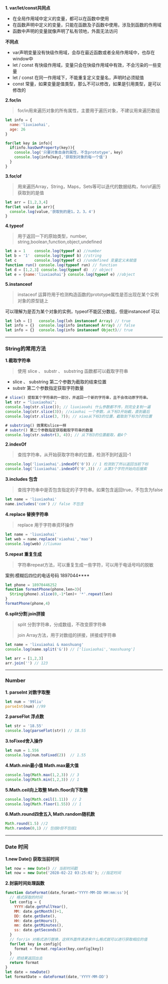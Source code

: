 **1. var/let/const共同点**

 - 在全局作用域中定义的变量，都可以在函数中使用
 - 在函数声明中定义的变量，只能在函数及子函数中使用，涉及到函数的作用域
 - 函数中声明的变量就像声明了私有领地，外面无法访问

**不同点**

- var声明变量没有快级作用域，会存在最近函数或者全局作用域中，也存在window中
- let / const 有快级作用域，变量只会在快级作用域中有效，不会污染的一些变量
- let / const 在同一作用域下，不能重复定义变量名，声明时必须赋值
- const 常量，如果变量是值类型，那么不可以修改，如果是引用类型，是可以修改的



**2.for/in**

> for/in用来遍历对象的所有属性，主要用于遍历对象，不建议用来遍历数组

```js
let info = {
  name:'liuxiaohai',
  age: 26
}

for(let key in info){
  if(info.hasOwnProperty(key)){
    console.log('只要对象自身的属性，不含prototype'，key)
    console.log(info[key],'获取到对象的每一个值')
  }
}
```

**3.for/of**

> 用来遍历Array，String，Maps，Sets等可以迭代的数据结构，for/of遍历获取到的是值

```js
let arr = [1,2,3,4]
for(let value in arr){
  console.log(value,'获取到的是1，2，3，4')
}
```

**4.typeof**

> 用于返回一下的原始类型，number, string,boolean,function,object,undefined

```js
let a = 1  	 console.log(typeof a) //number
let b = '1'  console.log(typeof b) //string
let c      	 console.log(typeof c) //undefined 变量定义未赋值
function run() console.log(typeof run) // function 
let d = [1,2,3] console.log(typeof d)  // object
let e = {name:'liuxiaohai'} console.log(typeof e) //object
```

**5.instanceof**

> instaceof 运算符用于检测构造函数的prototype属性是否出现在某个实例对象的原型链上

可以理解为是否为某个对象的实例，typeof不能区分数组，但是instanceof 可以

```js
let lxh = []   console.log(lxh instanceof Array) // true
let info = {}  console.log(info instanceof Array) // false
let info = {}  console.log(info instanceof Object)// true
```



---

### String的常用方法

**1.截取字符串**

> 使用 slice 、 substr 、 substring 函数都可以截取字符串

- slice 、 substring 第二个参数为截取的结束位置
- substr 第二个参数指定获取字符数量

```js
# slice() 提取某个字符串的一部分，并返回一个新的字符串，且不会改动原字符串。
let str = "liuxiaohai";
console.log(str.slice()); // liuxiaoahi 什么参数都不传，则完全复制一遍
console.log(str.slice(3)); //xiaohai 一个参数，从下标3开始截，直到最后
console.log(str.slice(3, 7)); // xiao从下标3的位置，截取到下标为7的位置

# substring() 效果和slice一样
# substr() 第二个参数指定获取截取字符串的数量
console.log(str.substr(3, 4)); // 从下标3的位置截取，截4个
```

**2.indexOf**

> 查找字符串，从开始获取字符串的位置，检测不到时返回-1

```js
console.log('liuxiaohai'.indexOf('0')) // 1 检测到了所以返回当前下标
console.log('liuxiaohai'.indexOf('0',3)) // 从第3个字符开始向后搜索
```

**3.includes 包含**

> 查找字符串中是否包含指定的子字符串。如果包含返回true，不包含为false

```js
let name = 'liuxiaohai'
name.includes('com') // false 不包含
```

**4.replace 替换字符串**

> replace 用于字符串资环操作

```js
let name = 'liuxiaohai'
let web = name.replace('xiaohai','mao')
console.log(web) //liumao
```

**5.repeat 重复生成**

>字符串repeat方法，可以重复生成一些字符，可以用于电话号吗的脱敏

案例:模糊后四位的电话号码 1897044****

```js
let phone = 18970446252
function formatPhone(phone,len=3){
  String(phone).slice(0,-1*len)+ '*'.repeat(len)
}
formatPhone(phone,4)
```

**6.split分割 join拼接**

> split 分割字符串，分成数组，不改变原字符串
>
> join Array方法，用于对数组的拼接，拼接成字符串

```js
let name = 'lixuiaohai & maoshuang'
console.log(name.split('&')) // ['liuxiaohai','maoshuang']

let arr = [1,2,3]
arr.join('') // 123
```



---

### Number

**1. parseInt 对数字取整**

```js
let num = '99liu'
parseInt(num) //99
```

**2.parseFlot 浮点数**

```js
let str = '18.55'
console.log(parseFlot(str)) // 18.55
```

**3.toFixed舍入操作**

```js
let num = 1.556
console.log(num.toFixed(2))  // 1.55
```

**4.Math.min最小值  Math.max最大值**

```js
console.log(Math.max(1,2,3)) // 3
console.log(Math.min(1,2,3)) // 1
```

**5.Math.ceil向上取整  Math.floor向下取整**

```js
console.log(Math.ceil(1.11))  // 2
console.log(Math.floor(1.55)) // 1
```

**6.Math.round四舍五入  Math.random随机数**

```js
Math.round(1.5) //2
Math.random(0,1) // 包括0但不包括1
```



---

### Date 时间

**1.new Date() 获取当前时间**

```js
let now = new Date() // 当前时间戳
let now = new Date('2028-02-22 03:25:02'); //指定时间
```

**2.封装时间处理函数**

```js
function dateFormat(date,foramt='YYYY-MM-DD HH:mm:ss'){
  // 格式获取的时间
  let config = {
    YYYY:date.getFullYear(),
    MM: date.getMonth()+1,
    DD: date.getDate(),
    HH: date.getHours(),
    mm: date.getMinutes(),
    ss: date.getSeconds()
  }
  // for/in 对格式进行替换，这样外面传递进来什么格式就可以进行获取相应的值
  for(let key in config){
    format = format.replace(key,config[key])
  }
  // 把结果返回出去
  return format
}
let date = newDate()
let formatDate = dateFormat(date,'YYYY-MM-DD')
```

